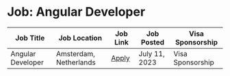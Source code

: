 # Job: Angular Developer

| Job Title | Job Location | Job Link | Job Posted | Visa Sponsorship |
| --- | --- | --- | --- | --- |
| Angular Developer | Amsterdam, Netherlands | [Apply](https://picnic.app/careers/jobs/1647816/technology--amp--engineering/amsterdam-north-holland-netherlands/angular-developer) | July 11, 2023 | Visa Sponsorship |
